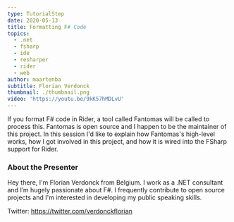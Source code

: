 ```yaml
---
type: TutorialStep
date: 2020-05-13
title: Formatting F# Code
topics:
  - .net
  - fsharp
  - ide
  - resharper
  - rider
  - web
author: maartenba
subtitle: Florian Verdonck
thumbnail: ./thumbnail.png
video: 'https://youtu.be/9kK57hMDLvU'
---
```


If you format F# code in Rider, a tool called Fantomas will be called to process this. Fantomas is open source and I happen to be the maintainer of this project. In this session I'd like to explain how Fantomas's high-level works, how I got involved in this project, and how it is wired into the FSharp support for Rider.

### About the Presenter

Hey there, I'm Florian Verdonck from Belgium. I work as a .NET consultant and I’m hugely passionate about F#. I frequently contribute to open source projects and I'm interested in developing my public speaking skills.

Twitter: https://twitter.com/verdonckflorian
